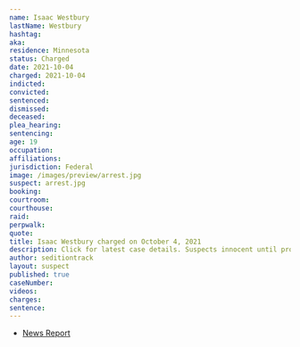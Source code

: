 ```yaml
---
name: Isaac Westbury
lastName: Westbury
hashtag:
aka:
residence: Minnesota
status: Charged
date: 2021-10-04
charged: 2021-10-04
indicted:
convicted:
sentenced:
dismissed:
deceased:
plea_hearing:
sentencing:
age: 19
occupation:
affiliations:
jurisdiction: Federal
image: /images/preview/arrest.jpg
suspect: arrest.jpg
booking:
courtroom:
courthouse:
raid:
perpwalk:
quote:
title: Isaac Westbury charged on October 4, 2021
description: Click for latest case details. Suspects innocent until proven guilty.
author: seditiontrack
layout: suspect
published: true
caseNumber:
videos:
charges:
sentence:
---
```

- [News Report](https://www.startribune.com/three-lindstrom-men-face-federal-charges-related-to-jan-6-u-s-capitol-riot/600103577/)
